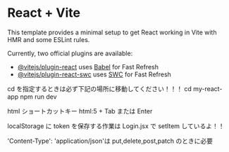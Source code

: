 # React + Vite

This template provides a minimal setup to get React working in Vite with HMR and some ESLint rules.

Currently, two official plugins are available:

- [@vitejs/plugin-react](https://github.com/vitejs/vite-plugin-react/blob/main/packages/plugin-react/README.md) uses [Babel](https://babeljs.io/) for Fast Refresh
- [@vitejs/plugin-react-swc](https://github.com/vitejs/vite-plugin-react-swc) uses [SWC](https://swc.rs/) for Fast Refresh

cd を指定するときは必ず下記の場所に移動してください！！！
cd my-react-app
npm run dev

html ショートカットキー
html:5 + Tab または Enter

localStorage に token を保存する作業は Login.jsx で setItem しているよ！！

'Content-Type': 'application/json'は put,delete,post,patch のときに必要
